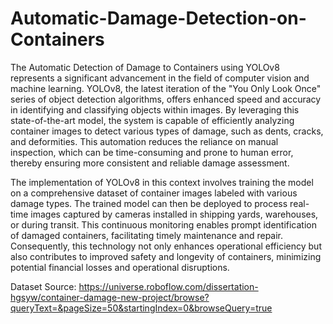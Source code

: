 # Automatic-Damage-Detection-on-Containers

The Automatic Detection of Damage to Containers using YOLOv8 represents a significant advancement in the field of computer vision and machine learning. YOLOv8, the latest iteration of the "You Only Look Once" series of object detection algorithms, offers enhanced speed and accuracy in identifying and classifying objects within images. By leveraging this state-of-the-art model, the system is capable of efficiently analyzing container images to detect various types of damage, such as dents, cracks, and deformities. This automation reduces the reliance on manual inspection, which can be time-consuming and prone to human error, thereby ensuring more consistent and reliable damage assessment.  

The implementation of YOLOv8 in this context involves training the model on a comprehensive dataset of container images labeled with various damage types. The trained model can then be deployed to process real-time images captured by cameras installed in shipping yards, warehouses, or during transit. This continuous monitoring enables prompt identification of damaged containers, facilitating timely maintenance and repair. Consequently, this technology not only enhances operational efficiency but also contributes to improved safety and longevity of containers, minimizing potential financial losses and operational disruptions.

Dataset Source: https://universe.roboflow.com/dissertation-hgsyw/container-damage-new-project/browse?queryText=&pageSize=50&startingIndex=0&browseQuery=true
